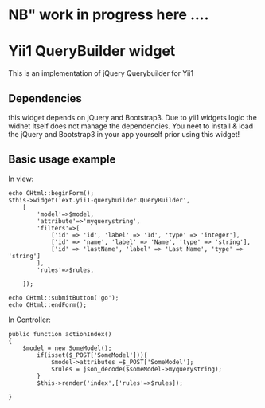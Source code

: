 # NB" work in progress here ....

# Yii1 QueryBuilder widget
This is an implementation of jQuery Querybuilder for Yii1 

## Dependencies
this widget depends on jQuery and Bootstrap3. Due to yii1 widgets logic the widhet itself
 does not manage the dependencies. You neet to install & load the jQuery and Bootstrap3 
 in your app yourself prior using this widget!

## Basic usage example
In view:
 
```
echo CHtml::beginForm();
$this->widget('ext.yii1-querybuilder.QueryBuilder',
    [
        'model'=>$model,
        'attribute'=>'myquerystring',
        'filters'=>[
            ['id' => 'id', 'label' => 'Id', 'type' => 'integer'],
            ['id' => 'name', 'label' => 'Name', 'type' => 'string'],
            ['id' => 'lastName', 'label' => 'Last Name', 'type' => 'string']
        ],
        'rules'=>$rules,

    ]);

echo CHtml::submitButton('go');
echo CHtml::endForm();

```
In Controller:
```
public function actionIndex()
{
    $model = new SomeModel();
        if(isset($_POST['SomeModel'])){
            $model->attributes =$_POST['SomeModel'];
            $rules = json_decode($someModel->myquerystring);
        }
		$this->render('index',['rules'=>$rules]);

}
```